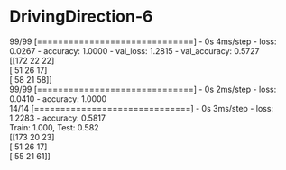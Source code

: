 # DrivingDirection-6
99/99 [==============================] - 0s 4ms/step - loss: 0.0267 - accuracy: 1.0000 - val_loss: 1.2815 - val_accuracy: 0.5727 <br/>
[[172  22  22]  <br/>
 [ 51  26  17]  <br/>
 [ 58  21  58]] <br/>
99/99 [==============================] - 0s 2ms/step - loss: 0.0410 - accuracy: 1.0000  <br/>
14/14 [==============================] - 0s 3ms/step - loss: 1.2283 - accuracy: 0.5817  <br/>
Train: 1.000, Test: 0.582  <br/>
[[173  20  23]  <br/>
 [ 51  26  17]  <br/>
 [ 55  21  61]] <br/>
